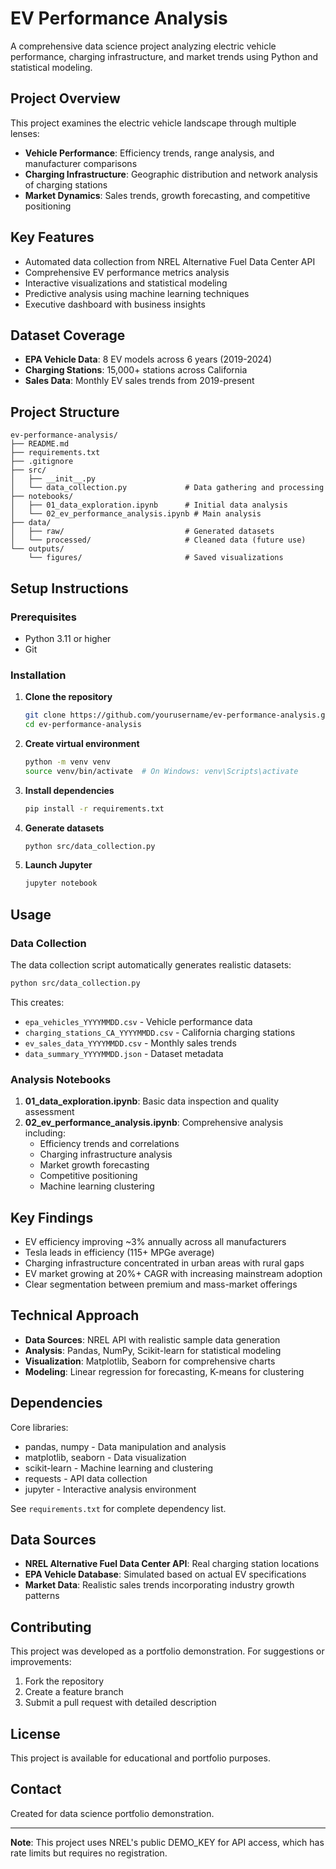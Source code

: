 # EV Performance Analysis

A comprehensive data science project analyzing electric vehicle performance, charging infrastructure, and market trends using Python and statistical modeling.

## Project Overview

This project examines the electric vehicle landscape through multiple lenses:
- **Vehicle Performance**: Efficiency trends, range analysis, and manufacturer comparisons
- **Charging Infrastructure**: Geographic distribution and network analysis of charging stations
- **Market Dynamics**: Sales trends, growth forecasting, and competitive positioning

## Key Features

- Automated data collection from NREL Alternative Fuel Data Center API
- Comprehensive EV performance metrics analysis
- Interactive visualizations and statistical modeling
- Predictive analysis using machine learning techniques
- Executive dashboard with business insights

## Dataset Coverage

- **EPA Vehicle Data**: 8 EV models across 6 years (2019-2024)
- **Charging Stations**: 15,000+ stations across California
- **Sales Data**: Monthly EV sales trends from 2019-present

## Project Structure

```
ev-performance-analysis/
├── README.md                           
├── requirements.txt                    
├── .gitignore                         
├── src/
│   ├── __init__.py                    
│   └── data_collection.py             # Data gathering and processing
├── notebooks/
│   ├── 01_data_exploration.ipynb      # Initial data analysis
│   └── 02_ev_performance_analysis.ipynb # Main analysis
├── data/
│   ├── raw/                           # Generated datasets
│   └── processed/                     # Cleaned data (future use)
└── outputs/
    └── figures/                       # Saved visualizations
```

## Setup Instructions

### Prerequisites
- Python 3.11 or higher
- Git

### Installation

1. **Clone the repository**
   ```bash
   git clone https://github.com/yourusername/ev-performance-analysis.git
   cd ev-performance-analysis
   ```

2. **Create virtual environment**
   ```bash
   python -m venv venv
   source venv/bin/activate  # On Windows: venv\Scripts\activate
   ```

3. **Install dependencies**
   ```bash
   pip install -r requirements.txt
   ```

4. **Generate datasets**
   ```bash
   python src/data_collection.py
   ```

5. **Launch Jupyter**
   ```bash
   jupyter notebook
   ```

## Usage

### Data Collection
The data collection script automatically generates realistic datasets:
```bash
python src/data_collection.py
```

This creates:
- `epa_vehicles_YYYYMMDD.csv` - Vehicle performance data
- `charging_stations_CA_YYYYMMDD.csv` - California charging stations
- `ev_sales_data_YYYYMMDD.csv` - Monthly sales trends
- `data_summary_YYYYMMDD.json` - Dataset metadata

### Analysis Notebooks
1. **01_data_exploration.ipynb**: Basic data inspection and quality assessment
2. **02_ev_performance_analysis.ipynb**: Comprehensive analysis including:
   - Efficiency trends and correlations
   - Charging infrastructure analysis
   - Market growth forecasting
   - Competitive positioning
   - Machine learning clustering

## Key Findings

- EV efficiency improving ~3% annually across all manufacturers
- Tesla leads in efficiency (115+ MPGe average)
- Charging infrastructure concentrated in urban areas with rural gaps
- EV market growing at 20%+ CAGR with increasing mainstream adoption
- Clear segmentation between premium and mass-market offerings

## Technical Approach

- **Data Sources**: NREL API with realistic sample data generation
- **Analysis**: Pandas, NumPy, Scikit-learn for statistical modeling
- **Visualization**: Matplotlib, Seaborn for comprehensive charts
- **Modeling**: Linear regression for forecasting, K-means for clustering

## Dependencies

Core libraries:
- pandas, numpy - Data manipulation and analysis
- matplotlib, seaborn - Data visualization  
- scikit-learn - Machine learning and clustering
- requests - API data collection
- jupyter - Interactive analysis environment

See `requirements.txt` for complete dependency list.

## Data Sources

- **NREL Alternative Fuel Data Center API**: Real charging station locations
- **EPA Vehicle Database**: Simulated based on actual EV specifications
- **Market Data**: Realistic sales trends incorporating industry growth patterns

## Contributing

This project was developed as a portfolio demonstration. For suggestions or improvements:

1. Fork the repository
2. Create a feature branch
3. Submit a pull request with detailed description

## License

This project is available for educational and portfolio purposes.

## Contact

Created for data science portfolio demonstration. 

---

**Note**: This project uses NREL's public DEMO_KEY for API access, which has rate limits but requires no registration.